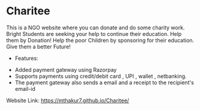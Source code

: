 # Charitee
This is a NGO website where you can donate and do some charity work. Bright Students are seeking your help to continue their education. Help them by Donation! Help the poor Children by sponsoring for their education. Give them a better Future! 



 * Features:
- Added payment gateway using Razorpay
- Supports payments using credit/debit card , UPI , wallet , netbanking.
- The payment gateway also sends a email and a receipt to the recipient's email-id

Website Link:  https://mthakur7.github.io/Charitee/
